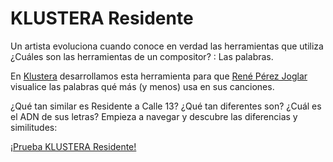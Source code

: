# KLUSTERA Residente

 Un artista evoluciona cuando conoce en verdad las herramientas que utiliza ¿Cuáles son las herramientas de un compositor? : Las palabras.

 En [Klustera](http://klustera.com/) desarrollamos esta herramienta para que [René Pérez Joglar](https://www.instagram.com/residente/) visualice las palabras qué más (y menos) usa en sus canciones.


 ¿Qué tan similar es Residente a Calle 13? ¿Qué tan diferentes son?
 ¿Cuál es el ADN de sus letras?
 Empieza a navegar y descubre las diferencias y similitudes:

 [¡Prueba KLUSTERA Residente!](https://santuario.github.io/KLUSTERA_Residente/)
 

